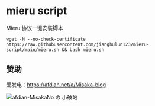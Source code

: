 # mieru script

Mieru 协议一键安装脚本

```shell
wget -N --no-check-certificate https://raw.githubusercontent.com/jianghulun123/mieru-script/main/mieru.sh && bash mieru.sh
```

## 赞助

爱发电：https://afdian.net/a/Misaka-blog

![afdian-MisakaNo の 小破站](https://user-images.githubusercontent.com/122191366/211533469-351009fb-9ae8-4601-992a-abbf54665b68.jpg)
